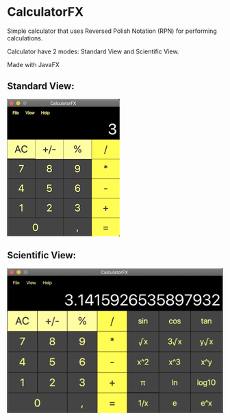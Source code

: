 # CalculatorFX

Simple calculator that uses Reversed Polish Notation (RPN) for performing calculations. 

Calculator have 2 modes: Standard View and Scientific View.

Made with JavaFX

## Standard View:

![Standard View](Screenshot/screen01.png)

## Scientific View:

![Scientific View](Screenshot/screen02.png)
